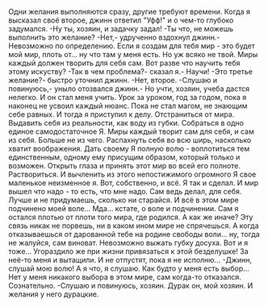   Одни желания выполняются сразу, другие требуют времени. Когда я высказал своё второе, джинн ответил "Уфф!" и о чем-то глубоко задумался.
-Ну ты, хозяин, и задачку задал!
-Ты что, не можешь выполнить это желание?
-Нет,- удрученно вздохнул джинн.- Невозможно по определению. Если я создам для тебя мир - это будет мой мир, плоть от... ну что там у меня есть. Но уж всяко не твой. Миры каждый должен творить для себя сам. Вот разве что научить тебя этому искуству?
-Так в чем проблема?- сказал я.- Научи!
-Это третье желание?- быстро уточнил джинн.
-Нет, второе.
-Слушаю и повинуюсь,- уныло отозвался джинн.- Но учти, хозяин, учеба дастся нелегко.
И он стал меня учить. Урок за уроком, год за годом, пока я наконец не усвоил каждый нюанс. Пока не стал магом, не знающим себе равных. И тогда я приступил к делу.
Отстраниться от мира. Выдавить себя из реальности, как воду из губки. Собраться в одно единое самодостаточное Я. Миры каждый творит сам для себя, и сам из себя. Больше не из чего.
Распахнуть себя во всю ширь, насколько хватит воображения. Дать своему Я полную волю - воплотиться тем единственным, одному ему присущим образом, который только и возможен. Открыть глаза и принять этот мир во всей его полноте. Раствориться. И вычленить из этого непостижимого огромного Я свое маленькое неизменное я.
Вот, собственно, и всё.
Я так и сделал. И мир вышел что надо - то есть, что мне надо. Сам ведь делал, для себя. Лучше и не придумаешь, сколько ни старайся. И всё в этом мире подчинено моей воле... 
Мда... кстате, о воле и подчинении.
Сам я остался плотью от плоти того мира, где родился. А как же иначе? Эту связь никак не порвешь, ни в каком ином мире не спрячешься. А когда отказываешься от дарованной тебе на родине свободы воли... ну, тогда не жалуйся, сам виноват.
Невозможно выжать губку досуха. Вот и я тоже... Угораздило же при жизни привязаться к этой безделушке! За неё-то меня и вытащили. И не отпустят, пока я не исполню...
-Джинн, слушай мою волю!
А я что, я слушаю. Как будто у меня есть выбор... Нет у меня никакого выбора в этом мире, сам когда-то отказался. Сознательно.
-Слушаю и повинуюсь, хозяин.
Дурак он, мой хозяин. И желания у него дурацкие.    